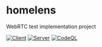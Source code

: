 # homelens

WebRTC test implementation project

[![Client](https://github.com/seita1996/homelens/actions/workflows/client-ci.yml/badge.svg)](https://github.com/seita1996/homelens/actions/workflows/client-ci.yml)
[![Server](https://github.com/seita1996/homelens/actions/workflows/server-ci.yml/badge.svg)](https://github.com/seita1996/homelens/actions/workflows/server-ci.yml)
[![CodeQL](https://github.com/seita1996/homelens/actions/workflows/codeql-analysis.yml/badge.svg)](https://github.com/seita1996/homelens/actions/workflows/codeql-analysis.yml)

